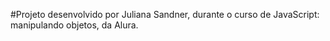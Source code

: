 #Projeto desenvolvido por Juliana Sandner, durante o curso de JavaScript: manipulando objetos, da Alura. 
